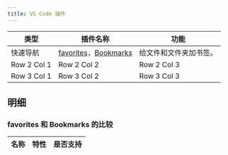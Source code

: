 ```yaml
---
title: VS Code 插件
---
```


|  类型 | 插件名称 | 功能 |
|----------|----------|----------|
| 快速导航 | [favorites](https://marketplace.visualstudio.com/items?itemName=howardzuo.vscode-favorites)，[Bookmarks](https://marketplace.visualstudio.com/items?itemName=alefragnani.Bookmarks) | 给文件和文件夹加书签。 |
| Row 2 Col 1 | Row 2 Col 2 | Row 2 Col 3 |
| Row 3 Col 1 | Row 3 Col 2 | Row 3 Col 3 |


## 明细
### favorites 和 Bookmarks 的比较
| 名称 | 特性 | 是否支持 |
|----------|----------|----------|

